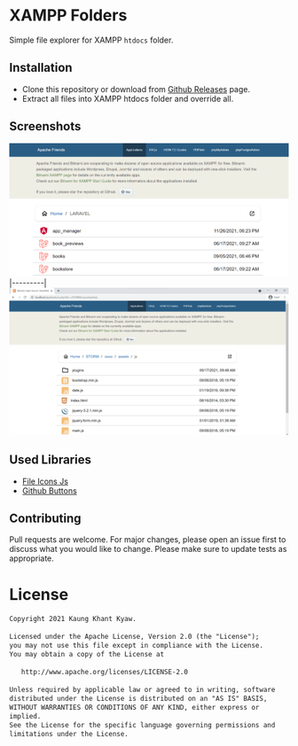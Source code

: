 # XAMPP Folders
Simple file explorer for XAMPP `htdocs` folder.

## Installation
- Clone this repository or download from [Github Releases](https://github.com/kaungkhantjc/xampp_folders/releases) page.
- Extract all files into XAMPP htdocs folder and override all.

## Screenshots
![Screenshot 1](/screenshots/screenshot_1.png)
|---------|
![Screenshot 2](/screenshots/screenshot_2.png)<br>


## Used Libraries
- [File Icons Js](https://github.com/exuanbo/file-icons-js)
- [Github Buttons](https://github.com/ntkme/github-buttons)


## Contributing
Pull requests are welcome. For major changes, please open an issue first to discuss what you would like to change.
Please make sure to update tests as appropriate.


License
=======

    Copyright 2021 Kaung Khant Kyaw.

    Licensed under the Apache License, Version 2.0 (the "License");
    you may not use this file except in compliance with the License.
    You may obtain a copy of the License at

       http://www.apache.org/licenses/LICENSE-2.0

    Unless required by applicable law or agreed to in writing, software
    distributed under the License is distributed on an "AS IS" BASIS,
    WITHOUT WARRANTIES OR CONDITIONS OF ANY KIND, either express or implied.
    See the License for the specific language governing permissions and
    limitations under the License.
